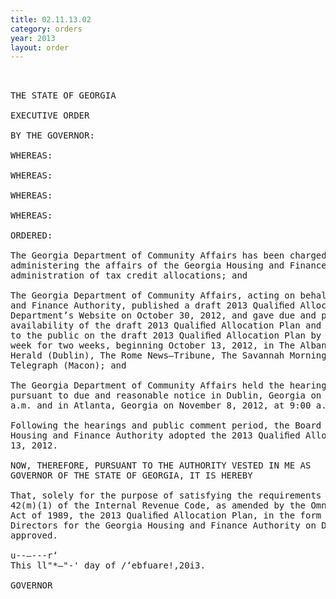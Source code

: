 ```yaml
---
title: 02.11.13.02
category: orders
year: 2013
layout: order
---
```


<pre> 

THE STATE OF GEORGIA

EXECUTIVE ORDER

BY THE GOVERNOR:

WHEREAS:

WHEREAS:

WHEREAS:

WHEREAS:

ORDERED:

The Georgia Department of Community Affairs has been charged with the responsibility of
administering the affairs of the Georgia Housing and Finance Authority, including the
administration of tax credit allocations; and

The Georgia Department of Community Affairs, acting on behalf of the Georgia Housing
and Finance Authority, published a draft 2013 Qualiﬁed Allocation Plan on the
Department’s Website on October 30, 2012, and gave due and public notice of the
availability of the draft 2013 Qualiﬁed Allocation Plan and of the hearings which were open
to the public on the draft 2013 Qualiﬁed Allocation Plan by running advertisements once a
week for two weeks, beginning October 13, 2012, in The Albany Herald, The Courier
Herald (Dublin), The Rome News—Tribune, The Savannah Morning News and The
Telegraph (Macon); and

The Georgia Department of Community Affairs held the hearings open to the public
pursuant to due and reasonable notice in Dublin, Georgia on November 6, 2012, at 10:00
a.m. and in Atlanta, Georgia on November 8, 2012, at 9:00 a.m.; and

Following the hearings and public comment period, the Board of Directors for the Georgia
Housing and Finance Authority adopted the 2013 Qualiﬁed Allocation Plan on December
13, 2012.

NOW, THEREFORE, PURSUANT TO THE AUTHORITY VESTED IN ME AS
GOVERNOR OF THE STATE OF GEORGIA, IT IS HEREBY

That, solely for the purpose of satisfying the requirements for such approval under Section
42(m)(1) of the Internal Revenue Code, as amended by the Omnibus Budget Reconciliation
Act of 1989, the 2013 Qualiﬁed Allocation Plan, in the form approved by the Board of
Directors for the Georgia Housing and Finance Authority on December 13, 2012, is
approved.

u--—---r‘
This ll"*—"-' day of /‘ebfuare!,20i3.

GOVERNOR

</pre>
